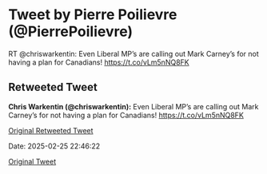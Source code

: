 # Tweet by Pierre Poilievre (@PierrePoilievre)

RT @chriswarkentin: Even Liberal MP’s are calling out Mark Carney’s for not having a plan for Canadians! https://t.co/vLm5nNQ8FK

## Retweeted Tweet

**Chris Warkentin (@chriswarkentin):** Even Liberal MP’s are calling out Mark Carney’s for not having a plan for Canadians! https://t.co/vLm5nNQ8FK

[Original Retweeted Tweet](https://x.com/chriswarkentin/status/1894459472187461852)

Date: 2025-02-25 22:46:22

[Original Tweet](https://x.com/PierrePoilievre/status/1894519332874371386)
